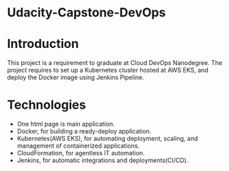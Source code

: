 # Udacity-Capstone-DevOps

# Introduction
This project is a requirement to graduate at Cloud DevOps Nanodegree. The project requires to set up a Kubernetes cluster hosted at AWS EKS, and deploy the Docker image using Jenkins Pipeline.

# Technologies
  * One html page is main application. </br>
  * Docker, for building a ready-deploy application. </br>
  * Kubernetes(AWS EKS), for automating deployment, scaling, and management of containerized applications. </br>
  * CloudFormation, for agentless IT automation. </br>
  * Jenkins, for automatic integrations and deployments(CI/CD).
